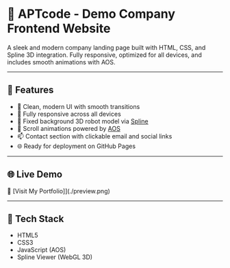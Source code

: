 # 🏢 APTcode - Demo Company Frontend Website

A sleek and modern company landing page built with HTML, CSS, and Spline 3D integration. Fully responsive, optimized for all devices, and includes smooth animations with AOS.

---

## 🚀 Features

- 🎨 Clean, modern UI with smooth transitions  
- 📱 Fully responsive across all devices  
- 🤖 Fixed background 3D robot model via [Spline](https://spline.design)  
- 📜 Scroll animations powered by [AOS](https://michalsnik.github.io/aos/)  
- 📫 Contact section with clickable email and social links  
- 🌐 Ready for deployment on GitHub Pages  

---

## 🌐 Live Demo  
🔗 [Visit My Portfolio]](./preview.png)  


---

## 🔧 Tech Stack

- HTML5  
- CSS3  
- JavaScript (AOS)  
- Spline Viewer (WebGL 3D)



